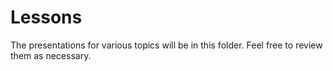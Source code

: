 Lessons
=======

The presentations for various topics will be in this folder. Feel free to review them as necessary.